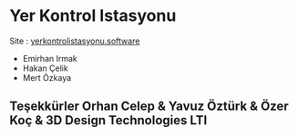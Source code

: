 # Yer Kontrol Istasyonu

Site : [yerkontrolistasyonu.software](https://yerkontrolistasyonu.software)

- Emirhan Irmak
- Hakan Çelik
- Mert Özkaya

## Teşekkürler Orhan Celep & Yavuz Öztürk & Özer Koç & 3D Design Technologies LTI
